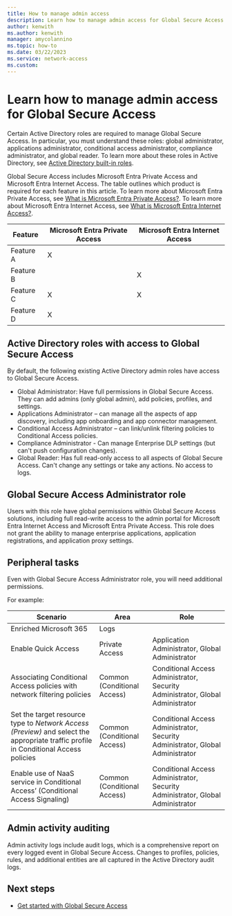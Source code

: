 ```yaml
---
title: How to manage admin access
description: Learn how to manage admin access for Global Secure Access.
author: kenwith
ms.author: kenwith
manager: amycolannino
ms.topic: how-to
ms.date: 03/22/2023
ms.service: network-access
ms.custom: 
---
```



<!-- 1. H1
Required. Set expectations for what the content covers, so customers know the 
content meets their needs. H1 format is # What is <product/service>?
-->

# Learn how to manage admin access for Global Secure Access
Certain Active Directory roles are required to manage Global Secure Access. In particular, you must understand these roles: global administrator, applications administrator, conditional access administrator, compliance administrator, and global reader. To learn more about these roles in Active Directory, see [Active Directory built-in roles](../active-directory/roles/permissions-reference.md).

Global Secure Access includes Microsoft Entra Private Access and Microsoft Entra Internet Access. The table outlines which product is required for each feature in this article. To learn more about Microsoft Entra Private Access, see [What is Microsoft Entra Private Access?](overview-what-is-private-access.md). To learn more about Microsoft Entra Internet Access, see [What is Microsoft Entra Internet Access?](overview-what-is-internet-access.md).

| Feature   | Microsoft Entra Private Access | Microsoft Entra Internet Access |
|----------|-----------|------------|
| Feature A | X |   |
| Feature B |   | X |
| Feature C | X | X |
| Feature D | X |   |


## Active Directory roles with access to Global Secure Access

By default, the following existing Active Directory admin roles have access to Global Secure Access.
* Global Administrator: Have full permissions in Global Secure Access. They can add admins (only global admin), add policies, profiles, and settings.
* Applications Administrator – can manage all the aspects of app discovery, including app onboarding and app connector management.
* Conditional Access Administrator – can link/unlink filtering policies to Conditional Access policies.
* Compliance Administrator - Can manage Enterprise DLP settings (but can't push configuration changes).
* Global Reader: Has full read-only access to all aspects of Global Secure Access. Can't change any settings or take any actions. No access to logs.

## Global Secure Access Administrator role

Users with this role have global permissions within Global Secure Access solutions, including full read-write access to the admin portal for Microsoft Entra Internet Access and Microsoft Entra Private Access. 
This role does not grant the ability to manage enterprise applications, application registrations, and application proxy settings.

## Peripheral tasks
Even with Global Secure Access Administrator role, you will need additional permissions. 

For example:

|Scenario  |Area       |Role        |
|----------|-----------|------------|
|Enriched Microsoft 365|Logs |        |
|Enable Quick Access|Private Access   |Application Administrator, Global Administrator |
|Associating Conditional Access policies with network filtering policies|Common (Conditional Access) |Conditional Access Administrator, Security Administrator, Global Administrator|
|Set the target resource type to *Network Access (Preview)* and select the appropriate traffic profile in Conditional Access policies| Common (Conditional Access)|Conditional Access Administrator, Security Administrator, Global Administrator|
|Enable use of NaaS service in Conditional Access’ (Conditional Access Signaling) | Common (Conditional Access) | Conditional Access Administrator, Security Administrator, Global Administrator|
 

## Admin activity auditing

Admin activity logs include audit logs, which is a comprehensive report on every logged event in Global Secure Access. Changes to profiles, policies, rules, and additional entities are all captured in the Active Directory audit logs.


<!-- 4. Next steps
Required. Provide at least one next step and no more than three. Include some 
context so the customer can determine why they would click the link.
-->

## Next steps
<!-- Add a context sentence for the following links -->
- [Get started with Global Secure Access](how-to-get-started-with-global-secure-access.md)

